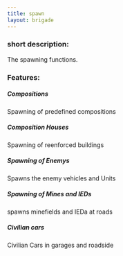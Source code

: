 ```yaml
---
title: spawn
layout: brigade
---
```


### short description:
The spawning functions.

### Features:
##### Compositions
Spawning of predefined compositions
##### Composition Houses
Spawning of reenforced buildings
##### Spawning of Enemys
Spawns the enemy vehicles and Units
##### Spawning of Mines and IEDs
spawns minefields and IEDa at roads
##### Civilian cars
Civilian Cars in garages and roadside
